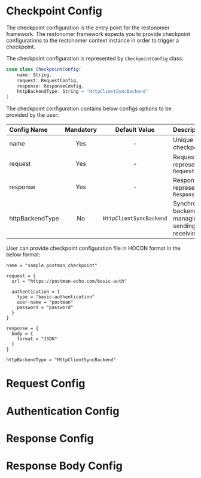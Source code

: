 # Checkpoint Config

The checkpoint configuration is the entry point for the restonomer framework.
The restonomer framework expects you to provide checkpoint configurations to the restonomer context instance in order to trigger a checkpoint.

The checkpoint configuration is represented by `CheckpointConfig` class:

```scala
case class CheckpointConfig(
    name: String,
    request: RequestConfig,
    response: ResponseConfig,
    httpBackendType: String = "HttpClientSyncBackend"
)
```

The checkpoint configuration contains below configs options to be provided by the user:

| Config Name     | Mandatory |      Default Value      | Description                                                                                                       |
|:----------------|:---------:|:-----------------------:|:------------------------------------------------------------------------------------------------------------------|
| name            |    Yes    |            -            | Unique name for your checkpoint                                                                                   |
| request         |    Yes    |            -            | Request configuration represented by `RequestConfig`                                                              |
| response        |    Yes    |            -            | Response configuration represented by `ResponseConfig`                                                            |
 | httpBackendType |    No     | `HttpClientSyncBackend` | Synchronous/Asynchronous backend that take care of managing connections, sending requests and receiving responses |

User can provide checkpoint configuration file in HOCON format in the below format:

```hocon
name = "sample_postman_checkpoint"

request = {
  url = "https://postman-echo.com/basic-auth"
  
  authentication = {
    type = "basic-authentication"
    user-name = "postman"
    password = "password"
  }
}

response = {
  body = {
    format = "JSON"
  }
}

httpBackendType = "HttpClientSyncBackend"
```

# Request Config

# Authentication Config

# Response Config

# Response Body Config